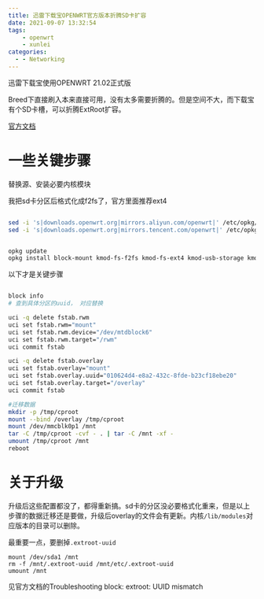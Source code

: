 ```yaml
---
title: 迅雷下载宝OPENWRT官方版本折腾SD卡扩容
date: 2021-09-07 13:32:54
tags: 
	- openwrt
	- xunlei
categories:
  - - Networking
---
```


迅雷下载宝使用OPENWRT 21.02正式版
<!-- more -->

Breed下直接刷入本来直接可用，没有太多需要折腾的。但是空间不大，而下载宝有个SD卡槽，可以折腾ExtRoot扩容。

[官方文档](https://openwrt.org/docs/guide-user/additional-software/extroot_configuration)

# 一些关键步骤

替换源、安装必要内核模块

我把sd卡分区后格式化成f2fs了，官方里面推荐ext4
```bash

sed -i 's|downloads.openwrt.org|mirrors.aliyun.com/openwrt|' /etc/opkg/distfeeds.conf
sed -i 's|downloads.openwrt.org|mirrors.tencent.com/openwrt|' /etc/opkg/distfeeds.conf


opkg update
opkg install block-mount kmod-fs-f2fs kmod-fs-ext4 kmod-usb-storage kmod-usb-ohci kmod-usb-uhci fdisk kmod-sdhci-mt7620 f2fs-tools f2fsck mkf2fs
```

以下才是关键步骤

```bash

block info
# 查到具体分区的uuid， 对应替换

uci -q delete fstab.rwm
uci set fstab.rwm="mount"
uci set fstab.rwm.device="/dev/mtdblock6"
uci set fstab.rwm.target="/rwm"
uci commit fstab

uci -q delete fstab.overlay
uci set fstab.overlay="mount"
uci set fstab.overlay.uuid="010624d4-e8a2-432c-8fde-b23cf18ebe20"
uci set fstab.overlay.target="/overlay"
uci commit fstab

#迁移数据
mkdir -p /tmp/cproot
mount --bind /overlay /tmp/cproot
mount /dev/mmcblk0p1 /mnt
tar -C /tmp/cproot -cvf - . | tar -C /mnt -xf -	
umount /tmp/cproot /mnt
reboot
```

# 关于升级

升级后这些配置都没了，都得重新搞。sd卡的分区没必要格式化重来，但是以上步骤的数据迁移还是要做，升级后overlay的文件会有更新。内核`/lib/modules`对应版本的目录可以删除。

最重要一点，要删掉`.extroot-uuid`

```
mount /dev/sda1 /mnt
rm -f /mnt/.extroot-uuid /mnt/etc/.extroot-uuid
umount /mnt

```
见官方文档的Troubleshooting  block: extroot: UUID mismatch
